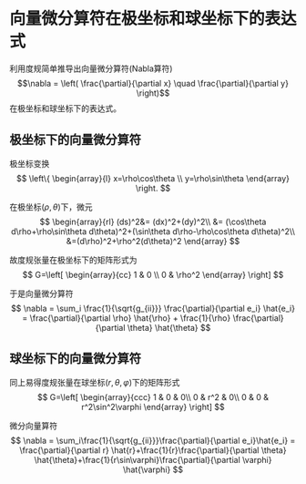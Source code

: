 # 向量微分算符在极坐标和球坐标下的表达式

利用度规简单推导出向量微分算符(Nabla算符)
$$\nabla = \left( \frac{\partial}{\partial x} \quad \frac{\partial}{\partial y} \right)$$
在极坐标和球坐标下的表达式。

## 极坐标下的向量微分算符

极坐标变换
$$
\left\{
\begin{array}{l}
x=\rho\cos\theta \\
y=\rho\sin\theta
\end{array}
\right.
$$

在极坐标$(\rho,\theta)$下，微元
$$
\begin{array}{rl}
(ds)^2&= (dx)^2+(dy)^2\\
&= (\cos\theta d\rho+\rho\sin\theta d\theta)^2+(\sin\theta d\rho-\rho\cos\theta d\theta)^2\\
&=(d\rho)^2+\rho^2(d\theta)^2
\end{array}
$$

故度规张量在极坐标下的矩阵形式为
$$
G=\left[
\begin{array}{cc}
1 & 0 \\
0 & \rho^2
\end{array}
\right]
$$

于是向量微分算符
$$
\nabla = \sum_i \frac{1}{\sqrt{g_{ii}}} \frac{\partial}{\partial e_i} \hat{e_i} = \frac{\partial}{\partial \rho} \hat{\rho} + \frac{1}{\rho} \frac{\partial}{\partial \theta} \hat{\theta}
$$

## 球坐标下的向量微分算符

同上易得度规张量在球坐标$(r,\theta,\varphi)$下的矩阵形式
$$
G=\left[
\begin{array}{ccc}
1 & 0 & 0\\
0 & r^2 & 0\\
0 & 0 & r^2\sin^2\varphi
\end{array}
\right]
$$

微分向量算符
$$
\nabla = \sum_i\frac{1}{\sqrt{g_{ii}}}\frac{\partial}{\partial e_i}\hat{e_i} = \frac{\partial}{\partial r} \hat{r}+\frac{1}{r}\frac{\partial}{\partial \theta} \hat{\theta}+\frac{1}{r\sin\varphi}\frac{\partial}{\partial \varphi} \hat{\varphi}
$$
